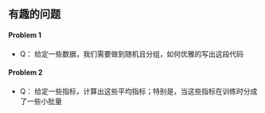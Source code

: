 ## 有趣的问题
#### Problem 1
* Q： 给定一些数据，我们需要做到随机且分组，如何优雅的写出这段代码


#### Problem 2
* Q： 给定一些指标，计算出这些平均指标；特别是，当这些指标在训练时分成了一些小批量